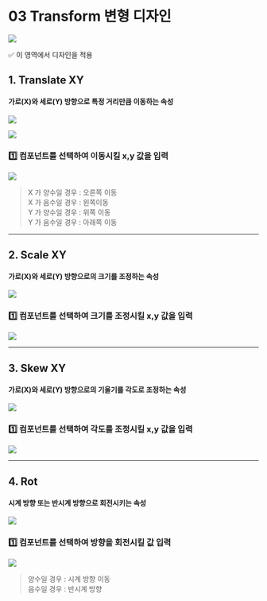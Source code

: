 # 03  Transform 변형 디자인

![](https://wikidocs.net/images/page/276231/%EC%8A%A4%ED%81%AC%EB%A6%B0%EC%83%B7_2025-02-14_135445.png)

✅ 이 영역에서 디자인을 적용

## 1. Translate XY

#### 가로(X)와 세로(Y) 방향으로 특정 거리만큼 이동하는 속성

![](https://wikidocs.net/images/page/276231/%EC%8A%A4%ED%81%AC%EB%A6%B0%EC%83%B7_2025-02-14_144326.png)

![](https://wikidocs.net/images/page/276231/%EC%8A%A4%ED%81%AC%EB%A6%B0%EC%83%B7_2025-02-14_143947.png)

### 1️⃣ 컴포넌트를 선택하여 이동시킬 x,y 값을 입력

![](https://wikidocs.net/images/page/276231/%EC%8A%A4%ED%81%AC%EB%A6%B0%EC%83%B7_2025-02-14_145401.png)

> X 가 양수일 경우 : 오른쪽 이동\
> X 가 음수일 경우 : 왼쪽이동\
> Y 가 양수일 경우 : 위쪽 이동\
> Y 가 음수일 경우 : 아래쪽 이동

***

## 2. Scale XY

#### 가로(X)와 세로(Y) 방향으로의 크기를 조정하는 속성

![](https://wikidocs.net/images/page/276231/%EC%8A%A4%ED%81%AC%EB%A6%B0%EC%83%B7_2025-02-14_143956.png)

### 1️⃣ 컴포넌트를 선택하여 크기를 조정시킬 x,y 값을 입력

![](https://wikidocs.net/images/page/276231/%EC%8A%A4%ED%81%AC%EB%A6%B0%EC%83%B7_2025-02-14_150532.png)

***

## 3. Skew XY

#### 가로(X)와 세로(Y) 방향으로의 기울기를 각도로 조정하는 속성

![](https://wikidocs.net/images/page/276231/%EC%8A%A4%ED%81%AC%EB%A6%B0%EC%83%B7_2025-02-14_144000.png)

### 1️⃣ 컴포넌트를 선택하여 각도를 조정시킬 x,y 값을 입력

![](https://wikidocs.net/images/page/276231/%EC%8A%A4%ED%81%AC%EB%A6%B0%EC%83%B7_2025-02-14_151102.png)

***

## 4. Rot

#### 시계 방향 또는 반시계 방향으로 회전시키는 속성

![](https://wikidocs.net/images/page/276231/%EC%8A%A4%ED%81%AC%EB%A6%B0%EC%83%B7_2025-02-14_144006.png)

### 1️⃣ 컴포넌트를 선택하여 방향을 회전시킬 값 입력

![](https://wikidocs.net/images/page/276231/%EC%8A%A4%ED%81%AC%EB%A6%B0%EC%83%B7_2025-02-14_151425.png)

> 양수일 경우 : 시계 방향 이동\
> 음수일 경우 : 반시계 방향
